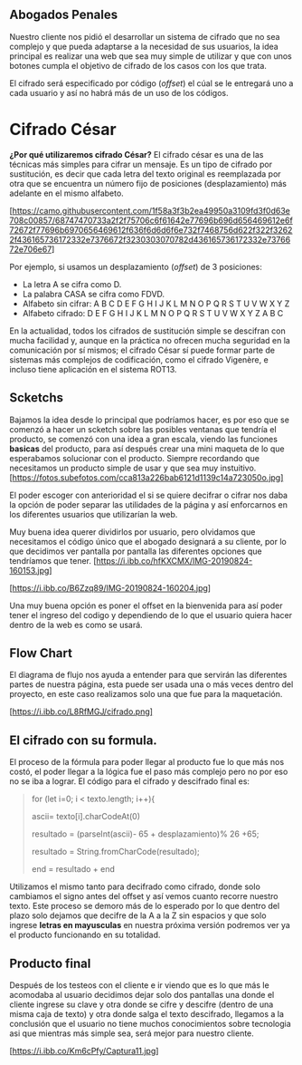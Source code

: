 ## Abogados Penales

Nuestro cliente nos pidió el desarrollar un sistema de cifrado que  no sea complejo y que pueda adaptarse a la necesidad de sus usuarios, la idea principal es realizar una web que sea muy simple de utilizar y que con unos botones cumpla el objetivo de cifrado de los casos con los que trata.

El cifrado será especificado por código (*offset*) el cúal se le entregará uno a cada usuario y así no habrá más de un uso de los códigos.


# Cifrado César
**¿Por qué utilizaremos cifrado César?**
El cifrado césar es una de las técnicas más simples para cifrar un mensaje. Es un tipo de cifrado por sustitución, es decir que cada letra del texto original es reemplazada por otra que se encuentra un número fijo de posiciones (desplazamiento) más adelante en el mismo alfabeto.

[https://camo.githubusercontent.com/1f58a3f3b2ea49950a3109fd3f0d63e708c00857/68747470733a2f2f75706c6f61642e77696b696d656469612e6f72672f77696b6970656469612f636f6d6d6f6e732f7468756d622f322f32622f436165736172332e7376672f3230303070782d436165736172332e7376672e706e67]

Por ejemplo, si usamos un desplazamiento (_offset_) de 3 posiciones:
-   La letra A se cifra como D.
-   La palabra CASA se cifra como FDVD.
-   Alfabeto sin cifrar: A B C D E F G H I J K L M N O P Q R S T U V W X Y Z
-   Alfabeto cifrado: D E F G H I J K L M N O P Q R S T U V W X Y Z A B C

En la actualidad, todos los cifrados de sustitución simple se descifran con mucha facilidad y, aunque en la práctica no ofrecen mucha seguridad en la comunicación por sí mismos; el cifrado César sí puede formar parte de sistemas más complejos de codificación, como el cifrado Vigenère, e incluso tiene aplicación en el sistema ROT13.


## Scketchs

Bajamos la idea desde lo principal que podríamos hacer, es por eso que se comenzó a hacer un scketch sobre las posibles ventanas que tendría el producto, se comenzó con una idea a gran escala, viendo las funciones **basicas** del producto, para así después crear una mini maqueta de lo que esperabamos solucionar con el producto.
Siempre recordando que necesitamos un producto simple de usar y que sea muy instuitivo.
[https://fotos.subefotos.com/cca813a226bab6121d1139c14a723050o.jpg]

El poder escoger con anterioridad el si se quiere decifrar o cifrar nos daba la opción de poder separar las utilidades de la página y así enforcarnos en los diferentes usuarios que utilizarían la  web.

Muy buena idea querer dividirlos por usuario, pero olvidamos que necesitamos el código único que el  abogado designará a su cliente, por lo que decidimos ver pantalla por pantalla las diferentes opciones que tendríamos que tener.
[https://i.ibb.co/hfKXCMX/IMG-20190824-160153.jpg]

[https://i.ibb.co/B6Zzq89/IMG-20190824-160204.jpg]

Una muy buena opción es poner el offset en la bienvenida para así poder tener el ingreso del codigo y dependiendo de lo que el usuario quiera hacer dentro de la web es como se usará.
## Flow Chart

El diagrama de flujo nos ayuda a entender para que servirán las diferentes partes de nuestra página, esta puede ser usada una o más veces dentro del proyecto, en este caso realizamos solo una que fue para la maquetación.

[https://i.ibb.co/L8RfMGJ/cifrado.png]

## El cifrado con su formula.

El proceso de la fórmula para poder llegar al producto fue lo que más nos costó, el poder llegar a la lógica fue el paso más complejo pero no por eso no se iba a lograr.
El código para el cifrado y descifrado final es:

>  for (let  i=0; i  <  texto.length; i++){
> 
> ascii=  texto[i].charCodeAt(0)
> 
> resultado  = (parseInt(ascii)-  65  + desplazamiento)%  26  +65;
> 
> resultado  =  String.fromCharCode(resultado);
> 
> end  =  resultado  +  end 

Utilizamos el mismo tanto para decifrado como cifrado, donde solo cambiamos el signo antes del offset y así vemos cuanto recorre nuestro texto. 
Este proceso se demoro más de lo esperado por lo que dentro del plazo solo dejamos que decifre de la A a la Z sin espacios y que solo ingrese **letras en mayusculas** en nuestra próxima versión podremos ver ya el producto funcionando en su totalidad.

## Producto final

Después de los testeos con el cliente e ir viendo que es lo que más le acomodaba al usuario decidimos dejar solo dos pantallas una donde el cliente ingrese su clave y otra donde se cifre y descifre (dentro de una misma caja de texto) y otra donde salga el texto descifrado, llegamos a la conclusión que el usuario no tiene muchos conocimientos sobre tecnologia asi que mientras más simple sea, será mejor para nuestro cliente.

[https://i.ibb.co/Km6cPfy/Captura11.jpg]
